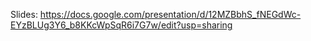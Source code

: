 Slides: https://docs.google.com/presentation/d/12MZBbhS_fNEGdWc-EYzBLUg3Y6_b8KKcWpSqR6i7G7w/edit?usp=sharing
